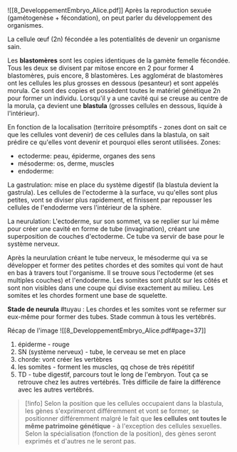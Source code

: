 
![[8_DeveloppementEmbryo_Alice.pdf]]
Après la reproduction sexuée (gamétogenèse + fécondation), on peut parler du développement des organismes.

La cellule œuf (2n) fécondée a les potentialités de devenir un organisme sain.

Les **blastomères** sont les copies identiques de la gamète femelle fécondée. Tous les deux se divisent par mitose encore en 2 pour former 4 blastomères, puis encore, 8 blastomères. Les agglomérat de blastomères ont les cellules les plus grosses en dessous (pesanteur) et sont appelés morula. Ce sont des copies et possèdent toutes le matériel génétique 2n pour former un individu.
Lorsqu'il y a une cavité qui se creuse au centre de la morula, ça devient une **blastula** (grosses cellules en dessous, liquide à l'intérieur).

En fonction de la localisation (territoire présomptifs - zones dont on sait ce que les cellules vont devenir) de ces cellules dans la blastula, on sait prédire ce qu'elles vont devenir et pourquoi elles seront utilisées.
Zones:
- ectoderme: peau, épiderme, organes des sens
- mésoderme: os, derme, muscles
- endoderme: 

La gastrulation: mise en place du système digestif (la blastula devient la gastrula). Les cellules de l'ectoderme à la surface, vu qu'elles sont plus petites, vont se diviser plus rapidement, et finissent par repousser les cellules de l'endoderme vers l'intérieur de la sphère.

La neurulation: L'ectoderme, sur son sommet, va se replier sur lui même pour créer une cavité en forme de tube (invagination), créant une superposition de couches d'ectoderme. Ce tube va servir de base pour le système nerveux.

Après la neurulation créant le tube nerveux, le mésoderme qui va se développer et former des petites chordes et des somites qui vont de haut en bas à travers tout l'organisme. Il se trouve sous l'ectoderme (et ses multiples couches) et l'endoderme. 
Les somites sont plutôt sur les côtés et sont non visibles dans une coupe qui divise exactement au milieu.
Les somites et les chordes forment une base de squelette.

**Stade de neurula** #tuyau : Les chordes et les somites vont se refermer sur eux-même pour former des tubes. 
Stade commun à tous les vertébrés.


Récap de l'image
![[8_DeveloppementEmbryo_Alice.pdf#page=37]]
1) épiderme - rouge
2) SN (système nerveux) - tube, le cerveau se met en place
3) chorde: vont créer les vertèbres
4) les somites - forment les muscles, qq chose de très répétitif
5) TD - tube digestif, parcours tout le long de l'embryon.
Tout ça se retrouve chez les autres vertébrés. Très difficile de faire la différence avec les autres vertébrés.

> [!info] 
> Selon la position que les cellules occupaient dans la blastula, les gènes s'exprimeront différemment et vont se former, se positionner différemment malgré le fait que **les cellules ont toutes le même patrimoine génétique** - à l'exception des cellules sexuelles. Selon la spécialisation (fonction de la position), des gènes seront exprimés et d'autres ne le seront pas.
